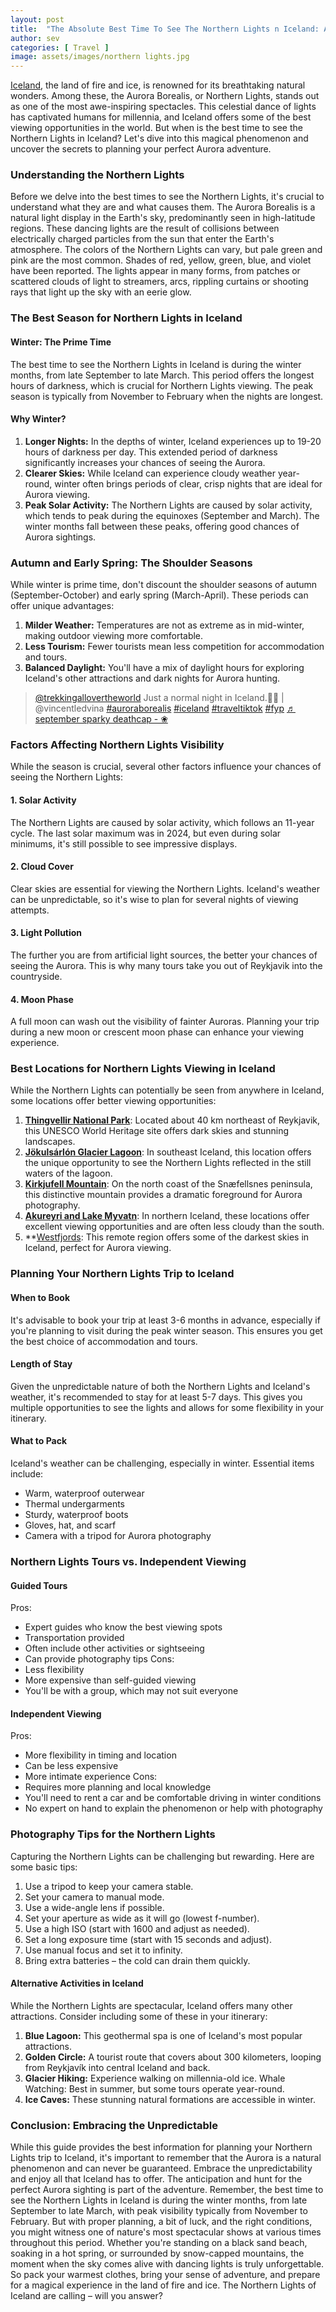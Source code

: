 ```yaml
---
layout: post
title:  "The Absolute Best Time To See The Northern Lights n Iceland: A Complete Guide"
author: sev
categories: [ Travel ]
image: assets/images/northern lights.jpg
---
```

[Iceland][iceland1], the land of fire and ice, is renowned for its breathtaking natural wonders. Among these, the Aurora Borealis, or Northern Lights, stands out as one of the most awe-inspiring spectacles. This celestial dance of lights has captivated humans for millennia, and Iceland offers some of the best viewing opportunities in the world. But when is the best time to see the Northern Lights in Iceland? Let's dive into this magical phenomenon and uncover the secrets to planning your perfect Aurora adventure.
### Understanding the Northern Lights
Before we delve into the best times to see the Northern Lights, it's crucial to understand what they are and what causes them. The Aurora Borealis is a natural light display in the Earth's sky, predominantly seen in high-latitude regions. These dancing lights are the result of collisions between electrically charged particles from the sun that enter the Earth's atmosphere.
The colors of the Northern Lights can vary, but pale green and pink are the most common. Shades of red, yellow, green, blue, and violet have been reported. The lights appear in many forms, from patches or scattered clouds of light to streamers, arcs, rippling curtains or shooting rays that light up the sky with an eerie glow.
### The Best Season for Northern Lights in Iceland
#### Winter: The Prime Time
The best time to see the Northern Lights in Iceland is during the winter months, from late September to late March. This period offers the longest hours of darkness, which is crucial for Northern Lights viewing. The peak season is typically from November to February when the nights are longest.
#### Why Winter?

1. **Longer Nights:** In the depths of winter, Iceland experiences up to 19-20 hours of darkness per day. This extended period of darkness significantly increases your chances of seeing the Aurora.
2. **Clearer Skies:** While Iceland can experience cloudy weather year-round, winter often brings periods of clear, crisp nights that are ideal for Aurora viewing.
3. **Peak Solar Activity:** The Northern Lights are caused by solar activity, which tends to peak during the equinoxes (September and March). The winter months fall between these peaks, offering good chances of Aurora sightings.

### Autumn and Early Spring: The Shoulder Seasons
While winter is prime time, don't discount the shoulder seasons of autumn (September-October) and early spring (March-April). These periods can offer unique advantages:

1. **Milder Weather:** Temperatures are not as extreme as in mid-winter, making outdoor viewing more comfortable.
2. **Less Tourism:** Fewer tourists mean less competition for accommodation and tours.
3. **Balanced Daylight:** You'll have a mix of daylight hours for exploring Iceland's other attractions and dark nights for Aurora hunting.

<blockquote class="tiktok-embed" cite="https://www.tiktok.com/@trekkingallovertheworld/video/7209189182604954886" data-video-id="7209189182604954886" style="max-width: 605px;min-width: 325px;" > <section> <a target="_blank" title="@trekkingallovertheworld" href="https://www.tiktok.com/@trekkingallovertheworld?refer=embed">@trekkingallovertheworld</a> Just a normal night in Iceland.🙂💖 | @vincentledvina <a title="auroraborealis" target="_blank" href="https://www.tiktok.com/tag/auroraborealis?refer=embed">#auroraborealis</a> <a title="iceland" target="_blank" href="https://www.tiktok.com/tag/iceland?refer=embed">#iceland</a> <a title="traveltiktok" target="_blank" href="https://www.tiktok.com/tag/traveltiktok?refer=embed">#traveltiktok</a> <a title="fyp" target="_blank" href="https://www.tiktok.com/tag/fyp?refer=embed">#fyp</a> <a target="_blank" title="♬ september sparky deathcap - ❀" href="https://www.tiktok.com/music/september-sparky-deathcap-7181454336311282437?refer=embed">♬ september sparky deathcap - ❀</a> </section> </blockquote> <script async src="https://www.tiktok.com/embed.js"></script>

### Factors Affecting Northern Lights Visibility
While the season is crucial, several other factors influence your chances of seeing the Northern Lights:
#### 1. Solar Activity
The Northern Lights are caused by solar activity, which follows an 11-year cycle. The last solar maximum was in 2024, but even during solar minimums, it's still possible to see impressive displays.
#### 2. Cloud Cover
Clear skies are essential for viewing the Northern Lights. Iceland's weather can be unpredictable, so it's wise to plan for several nights of viewing attempts.
#### 3. Light Pollution
The further you are from artificial light sources, the better your chances of seeing the Aurora. This is why many tours take you out of Reykjavik into the countryside.
#### 4. Moon Phase
A full moon can wash out the visibility of fainter Auroras. Planning your trip during a new moon or crescent moon phase can enhance your viewing experience.

### Best Locations for Northern Lights Viewing in Iceland
While the Northern Lights can potentially be seen from anywhere in Iceland, some locations offer better viewing opportunities:

1. **[Thingvellir National Park][Thingvellir]**: Located about 40 km northeast of Reykjavik, this UNESCO World Heritage site offers dark skies and stunning landscapes.
2. **[Jökulsárlón Glacier Lagoon][jokul]**: In southeast Iceland, this location offers the unique opportunity to see the Northern Lights reflected in the still waters of the lagoon.
3. **[Kirkjufell Mountain][kurkjufell]**: On the north coast of the Snæfellsnes peninsula, this distinctive mountain provides a dramatic foreground for Aurora photography.
4. **[Akureyri and Lake Myvatn][akurey]**: In northern Iceland, these locations offer excellent viewing opportunities and are often less cloudy than the south.
5. **[Westfjords][westfjords]: This remote region offers some of the darkest skies in Iceland, perfect for Aurora viewing.

### Planning Your Northern Lights Trip to Iceland
#### When to Book
It's advisable to book your trip at least 3-6 months in advance, especially if you're planning to visit during the peak winter season. This ensures you get the best choice of accommodation and tours.
#### Length of Stay
Given the unpredictable nature of both the Northern Lights and Iceland's weather, it's recommended to stay for at least 5-7 days. This gives you multiple opportunities to see the lights and allows for some flexibility in your itinerary.
#### What to Pack
Iceland's weather can be challenging, especially in winter. Essential items include:

* Warm, waterproof outerwear
* Thermal undergarments
* Sturdy, waterproof boots
* Gloves, hat, and scarf
* Camera with a tripod for Aurora photography

### Northern Lights Tours vs. Independent Viewing
#### Guided Tours
Pros:
* Expert guides who know the best viewing spots
* Transportation provided
* Often include other activities or sightseeing
* Can provide photography tips
Cons:
* Less flexibility
* More expensive than self-guided viewing
* You'll be with a group, which may not suit everyone

#### Independent Viewing
Pros:
* More flexibility in timing and location
* Can be less expensive
* More intimate experience
Cons:
* Requires more planning and local knowledge
* You'll need to rent a car and be comfortable driving in winter conditions
* No expert on hand to explain the phenomenon or help with photography

### Photography Tips for the Northern Lights
Capturing the Northern Lights can be challenging but rewarding. Here are some basic tips:

1. Use a tripod to keep your camera stable.
2. Set your camera to manual mode.
3. Use a wide-angle lens if possible.
4. Set your aperture as wide as it will go (lowest f-number).
5. Use a high ISO (start with 1600 and adjust as needed).
6. Set a long exposure time (start with 15 seconds and adjust).
7. Use manual focus and set it to infinity.
8. Bring extra batteries – the cold can drain them quickly.

#### Alternative Activities in Iceland
While the Northern Lights are spectacular, Iceland offers many other attractions. Consider including some of these in your itinerary:

1. **Blue Lagoon:** This geothermal spa is one of Iceland's most popular attractions.
2. **Golden Circle:** A tourist route that covers about 300 kilometers, looping from Reykjavík into central Iceland and back.
3. **Glacier Hiking:** Experience walking on millennia-old ice.
Whale Watching: Best in summer, but some tours operate year-round.
4. **Ice Caves:** These stunning natural formations are accessible in winter.

### Conclusion: Embracing the Unpredictable
While this guide provides the best information for planning your Northern Lights trip to Iceland, it's important to remember that the Aurora is a natural phenomenon and can never be guaranteed. Embrace the unpredictability and enjoy all that Iceland has to offer. The anticipation and hunt for the perfect Aurora sighting is part of the adventure.
Remember, the best time to see the Northern Lights in Iceland is during the winter months, from late September to late March, with peak visibility typically from November to February. But with proper planning, a bit of luck, and the right conditions, you might witness one of nature's most spectacular shows at various times throughout this period.
Whether you're standing on a black sand beach, soaking in a hot spring, or surrounded by snow-capped mountains, the moment when the sky comes alive with dancing lights is truly unforgettable. So pack your warmest clothes, bring your sense of adventure, and prepare for a magical experience in the land of fire and ice. The Northern Lights of Iceland are calling – will you answer?

[iceland1]: https://www.visiticeland.com
[Thingvellir]: https://www.thingvellir.is
[jokul]: https://icelagoon.is
[kurkjufell]: https://www.zigzagonearth.com/
[akurey]: https://www.akureyriguide.is/lake-myvatn/
[westfjords]:https://www.westfjords.is
